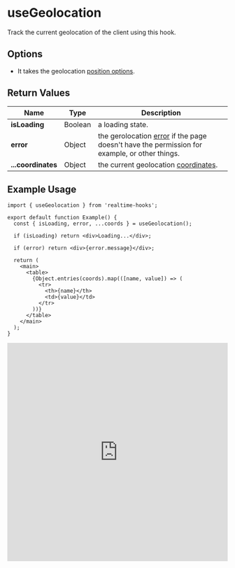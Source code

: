 # useGeolocation

Track the current geolocation of the client using this hook.

## Options

- It takes the geolocation [position options](https://developer.mozilla.org/en-US/docs/Web/API/Geolocation/getCurrentPosition#options).

## Return Values

| Name               | Type    | Description                                                                                                                                                               |
| ------------------ | ------- | ------------------------------------------------------------------------------------------------------------------------------------------------------------------------- |
| **isLoading**      | Boolean | a loading state.                                                                                                                                                          |
| **error**          | Object  | the gerolocation [error](https://developer.mozilla.org/en-US/docs/Web/API/GeolocationPositionError) if the page doesn't have the permission for example, or other things. |
| **...coordinates** | Object  | the current geolocation [coordinates](https://developer.mozilla.org/en-US/docs/Web/API/GeolocationCoordinates).                                                           |

## Example Usage

```tsx
import { useGeolocation } from 'realtime-hooks';

export default function Example() {
  const { isLoading, error, ...coords } = useGeolocation();

  if (isLoading) return <div>Loading...</div>;

  if (error) return <div>{error.message}</div>;

  return (
    <main>
      <table>
        {Object.entries(coords).map(([name, value]) => (
          <tr>
            <th>{name}</th>
            <td>{value}</td>
          </tr>
        ))}
      </table>
    </main>
  );
}
```

<iframe src="https://codesandbox.io/embed/usegeolocation-8jr99q?fontsize=14&hidenavigation=1&module=%2Fsrc%2FComponent.tsx&theme=dark" style="width:100%; height:500px; border:0; overflow:hidden;" title="useGeolocation" allow="accelerometer; ambient-light-sensor; camera; encrypted-media; geolocation; gyroscope; hid; microphone; midi; payment; usb; vr; xr-spatial-tracking" sandbox="allow-forms allow-modals allow-popups allow-presentation allow-same-origin allow-scripts"></iframe>
